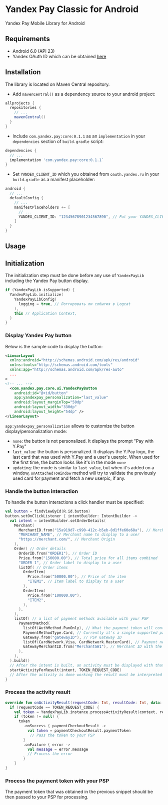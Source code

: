 # Yandex Pay Classic for Android

Yandex Pay Mobile Library for Android

## Requirements

- Android 6.0 (API 23)
- Yandex OAuth ID which can be obtained [here](https://oauth.yandex.ru/)

## Installation
The library is located on Maven Central repository.
- Add `mavenCentral()` as a dependency source to your android project:
```gradle
allprojects {
  repositories {
    // ...
    mavenCentral()
  }
}
```
- Include `com.yandex.pay:core:0.1.1` as an `implementation` in your `dependencies` section of `build.gradle` script:
```gradle
dependencies {
  // ...
  implementation 'com.yandex.pay:core:0.1.1`
}
```
- Set `YANDEX_CLIENT_ID` which you obtained from `oauth.yandex.ru` in your `build.gradle` as a manifest placeholder:
```gradle
android {
  // ...
  defaultConfig {
    // ...
    manifestPlaceholders += [
      // ...
      YANDEX_CLIENT_ID: "12345678901234567890", // Put your YANDEX_CLIENT_ID here
    ]
  }
}
```

## Usage

## Initialization
The initialization step must be done before any use of `YandexPayLib` including the Yandex Pay button display.
```kotlin
if (YandexPayLib.isSupported) {
  YandexPayLib.initialize(
    YandexPayLibConfig(
      logging = true, // Логгировать ли события в Logcat
    ),
    this // Application Context,
  )
}
```

### Display Yandex Pay button
Below is the sample code to display the button:
```xml
<LinearLayout
  xmlns:android="http://schemas.android.com/apk/res/android"
  xmlns:tools="http://schemas.android.com/tools"
  xmlns:app="http://schemas.android.com/apk/res-auto"
  ...
>
<!-- ... -->
  <com.yandex.pay.core.ui.YandexPayButton
    android:id="@+id/button"
    app:yandexpay_personalization="last_value"
    android:layout_marginTop="50dp"
    android:layout_width="330dp"
    android:layout_height="54dp" />
</LinearLayout>
```

`app:yandexpay_personalization` allows to customize the button display/personalization mode:
- `none`: the button is not personalized. It displays the prompt "Pay with Y.Pay"
- `last_value`: the button is personalized. It displays the Y.Pay logo, the last card that was used with Y.Pay and a user's userpic. When used for the first time, the button looks like it's in the mode `none`
- `updating`: the mode is similar to `last_value`, but when it's added on a window, `onAttachedToWindow` method will try to validate the previously used card for payment and fetch a new userpic, if any.

### Handle the button interaction
To handle the button interactions a click handler must be specified:
```kotlin
val button = findViewById(R.id.button)
button.setOnClickListener { intentBuilder: IntentBuilder ->
  val intent = intentBuilder.setOrderDetails(
    Merchant(
      MerchantID.from("15a919d7-c990-412c-b5eb-8d1ffe60e68a"), // Merchant ID
      "MERCHANT_NAME", // Merchant name to display to a user
      "https://merchant.com/", // Merchant Origin
    ),
    Order( // Order details
      OrderID.from("ORDER1"), // Order ID
      Price.from("150000.00"), // Total price for all items combined
      "ORDER 1", // Order label to display to a user
      listOf( // Order items
        OrderItem(
          Price.from("50000.00"), // Price of the item
          "ITEM1", // Item label to display to a user
        ),
        OrderItem(
          Price.from("100000.00"),
          "ITEM2",
        ),
      ),
    ),
    listOf( // a list of payment methods available with your PSP
      PaymentMethod(
        listOf(AuthMethod.PanOnly), // What the payment token will contain: encrypted card details or a card token
        PaymentMethodType.Card, // Currently it's a single supported payment method: CARD
        Gateway.from("gatewayID"), // PSP Gateway ID
        listOf(CardNetwork.Visa, CardNetwork.MasterCard), // Payment networks supported by the PSP
        GatewayMerchantID.from("MerchantGW1"), // Merchant ID with the PSP
      ),
    ),
  ).build()
  // After the intent is built, an activity must be displayed with that intent.
  startActivityForResult(intent, TOKEN_REQUEST_CODE)
  // After the activity is done working the result must be interpreted with `YandexPayLib.instance.processActivityResult`
}
```

### Process the activity result
```kotlin
override fun onActivityResult(requestCode: Int, resultCode: Int, data: Intent?) {
  if (requestCode == TOKEN_REQUEST_CODE) {
    val token = YandexPayLib.instance.processActivityResult(context, resultCode, data)
    if (token != null) {
      token
        .onSuccess { paymentCheckoutResult ->
          val token = paymentCheckoutResult.paymentToken
           // Pass the token to your PSP
        }
        .onFailure { error ->
          val message = error.message
          // Process the error
        }
    }
}
```

### Process the payment token with your PSP
The payment token that was obtained in the previous snippet should be then passed to your PSP for processing.

